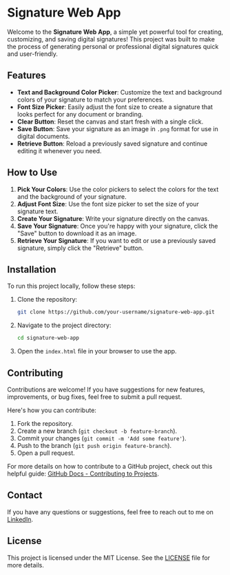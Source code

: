 # Signature Web App

Welcome to the **Signature Web App**, a simple yet powerful tool for creating, customizing, and saving digital signatures! This project was built to make the process of generating personal or professional digital signatures quick and user-friendly.

## Features

- **Text and Background Color Picker**: Customize the text and background colors of your signature to match your preferences.
- **Font Size Picker**: Easily adjust the font size to create a signature that looks perfect for any document or branding.
- **Clear Button**: Reset the canvas and start fresh with a single click.
- **Save Button**: Save your signature as an image in `.png` format for use in digital documents.
- **Retrieve Button**: Reload a previously saved signature and continue editing it whenever you need.

## How to Use

1. **Pick Your Colors**: Use the color pickers to select the colors for the text and the background of your signature.
2. **Adjust Font Size**: Use the font size picker to set the size of your signature text.
3. **Create Your Signature**: Write your signature directly on the canvas.
4. **Save Your Signature**: Once you're happy with your signature, click the "Save" button to download it as an image.
5. **Retrieve Your Signature**: If you want to edit or use a previously saved signature, simply click the "Retrieve" button.

## Installation

To run this project locally, follow these steps:

1. Clone the repository:
   ```bash
   git clone https://github.com/your-username/signature-web-app.git
   ```

2. Navigate to the project directory:
   ```bash
   cd signature-web-app
   ```

3. Open the `index.html` file in your browser to use the app.

## Contributing

Contributions are welcome! If you have suggestions for new features, improvements, or bug fixes, feel free to submit a pull request.

Here's how you can contribute:

1. Fork the repository.
2. Create a new branch (`git checkout -b feature-branch`).
3. Commit your changes (`git commit -m 'Add some feature'`).
4. Push to the branch (`git push origin feature-branch`).
5. Open a pull request.

For more details on how to contribute to a GitHub project, check out this helpful guide: [GitHub Docs - Contributing to Projects](https://docs.github.com/en/get-started/quickstart/contributing-to-projects).

## Contact

If you have any questions or suggestions, feel free to reach out to me on [LinkedIn](https://www.linkedin.com/in/sanskar-dewangan-290bb5255/).

## License

This project is licensed under the MIT License. See the [LICENSE](LICENSE) file for more details.
